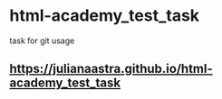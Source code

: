 # html-academy_test_task
 task for git usage

## https://julianaastra.github.io/html-academy_test_task
